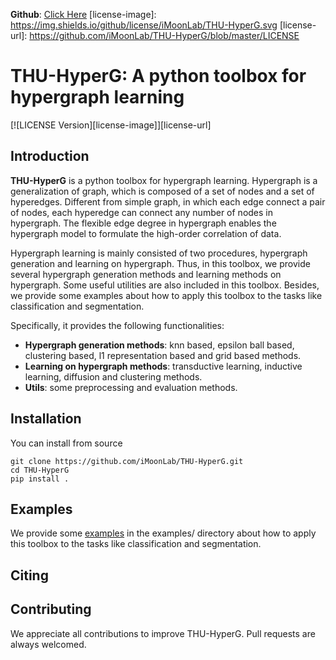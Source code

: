 **Github**: [Click Here](https://github.com/iMoonLab/THU-HyperG)
[license-image]: https://img.shields.io/github/license/iMoonLab/THU-HyperG.svg
[license-url]: https://github.com/iMoonLab/THU-HyperG/blob/master/LICENSE

THU-HyperG: A python toolbox for hypergraph learning  
===


[![LICENSE Version][license-image]][license-url]




Introduction
---
**THU-HyperG** is a python toolbox for hypergraph learning. Hypergraph is a generalization of graph, which is composed of a set of nodes and a set of hyperedges. Different from simple graph, in which each edge connect a pair of nodes, each hyperedge can connect any number of nodes in hypergraph. The flexible edge degree in hypergraph enables the hypergraph model to formulate the high-order correlation of data.

Hypergraph learning is mainly consisted of two procedures, hypergraph generation and learning on hypergraph. Thus, in this toolbox, we provide several hypergraph generation methods and learning methods on hypergraph. Some useful utilities are also included in this toolbox. Besides, we provide some examples about how to apply this toolbox to the tasks like classification and segmentation.  

Specifically, it provides the following functionalities:
* **Hypergraph generation methods**: knn based, epsilon ball based, clustering based, l1 representation based and grid based methods.
* **Learning on hypergraph methods**: transductive learning, inductive learning, diffusion and clustering methods.
* **Utils**: some preprocessing and evaluation methods.

Installation
---
You can install from source
    
    git clone https://github.com/iMoonLab/THU-HyperG.git
    cd THU-HyperG
    pip install .

Examples
---

We provide some [examples](https://github.com/iMoonLab/THU-HyperG/tree/master/examples) in the examples/ directory about how to apply this toolbox to the tasks like classification and segmentation.  

Citing
--- 


Contributing
---
We appreciate all contributions to improve THU-HyperG. Pull requests are always welcomed.

